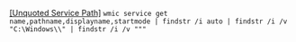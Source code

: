 [[Unquoted Service Path]](https://medium.com/@SumitVerma101/windows-privilege-escalation-part-1-unquoted-service-path-c7a011a8d8ae) `wmic service get name,pathname,displayname,startmode | findstr /i auto | findstr /i /v "C:\Windows\\" | findstr /i /v """ `
